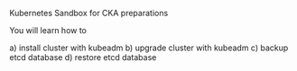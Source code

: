 Kubernetes Sandbox for CKA  preparations

You will learn how to 

a) install cluster with kubeadm
b) upgrade cluster with kubeadm
c) backup etcd database
d) restore etcd database



